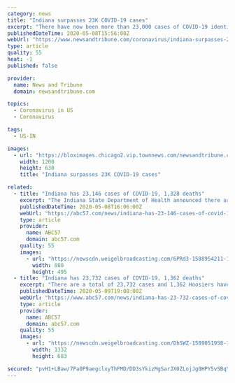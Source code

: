 ```yaml
---
category: news
title: "Indiana surpasses 23K COVID-19 cases"
excerpt: "There have now been more than 23,000 cases of COVID-19 identified in Indiana, the state department of health reported Friday."
publishedDateTime: 2020-05-08T15:56:00Z
webUrl: "https://www.newsandtribune.com/coronavirus/indiana-surpasses-23k-covid-19-cases/article_786c7458-9144-11ea-923b-f768e73dc9a1.html"
type: article
quality: 55
heat: -1
published: false

provider:
  name: News and Tribune
  domain: newsandtribune.com

topics:
  - Coronavirus in US
  - Coronavirus

tags:
  - US-IN

images:
  - url: "https://bloximages.chicago2.vip.townnews.com/newsandtribune.com/content/tncms/custom/image/c4462d38-8c94-11e5-b646-0bffd1b8eb76.jpg"
    width: 1200
    height: 630
    title: "Indiana surpasses 23K COVID-19 cases"

related:
  - title: "Indiana has 23,146 cases of COVID-19, 1,328 deaths"
    excerpt: "The Indiana State Department of Health announced there are 675 new cases of COVID-19 and 33 deaths. There are a total of 23,146 cases and 1,328 Hoosiers have died. To date, 130,128 tests have been reported to the department."
    publishedDateTime: 2020-05-08T16:06:00Z
    webUrl: "https://abc57.com/news/indiana-has-23-146-cases-of-covid-19-1-328-deaths"
    type: article
    provider:
      name: ABC57
      domain: abc57.com
    quality: 55
    images:
      - url: "https://newscdn.weigelbroadcasting.com/6PRd3-1588954211-164042-blog-indiana-may-8.jpg"
        width: 880
        height: 495
  - title: "Indiana has 23,732 cases of COVID-19, 1,362 deaths"
    excerpt: "There are a total of 23,732 cases and 1,362 Hoosiers have died. To date, 135,686 tests have been reported to the department. Intensive care unit and ventilator capacity remains steady. Nearly 40 percent of ICU beds and more than 81 percent of ventilators were available as of Friday."
    publishedDateTime: 2020-05-09T19:08:00Z
    webUrl: "https://www.abc57.com/news/indiana-has-23-732-cases-of-covid-19-1-362-deaths"
    type: article
    provider:
      name: ABC57
      domain: abc57.com
    quality: 55
    images:
      - url: "https://newscdn.weigelbroadcasting.com/DhSWZ-1589051958-164153-blog-Capture1.PNG"
        width: 1332
        height: 683

secured: "pvH1+LBaw/7Pa0P9aegclxyThFMD/DD3sYkizMgSarJX0ZLojJg0HPY5vSBqYjL+SeMjP1rN8I5NCtboJj0UPtzCX2swm8T8ksBqyRQNfOdo4nrEF/8icQX0fd7lPcAZmXdStGNMHsDV0v6Jx+GFosOR1/OSuAA1TvOaZQHzWw/T+3OYNHV99fMsObelL+i5j3ejI10GZLeaftujlDXrOUT8UalxtKuf+5ovTNNCq1uasb/JUI+PFbaIdC15DXxvs/Gv79B63IyHyfKV5UT+cNxQs79VSX+S6EDKhG6MvLxlcUVkIe4BQSjwtnQUAGig;I5OM0UwBx99lR712wbVVtQ=="
---
```


